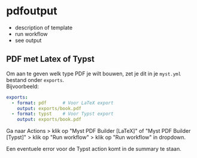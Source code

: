 # pdfoutput

- description of template
- run workflow
- see output
 

## PDF met Latex of Typst 

Om aan te geven welk type PDF je wilt bouwen, zet je dit in je `myst.yml` bestand onder `exports`.  
Bijvoorbeeld:

```yaml
exports:
  - format: pdf      # Voor LaTeX export
    output: exports/book.pdf
  - format: typst    # Voor Typst export
    output: exports/book.pdf
```

Ga naar Actions > klik op "Myst PDF Builder [LaTeX]" of "Myst PDF Builder [Typst]" > klik op "Run workflow" > klik op "Run workflow" in dropdown.

Een eventuele error voor de Typst action komt in de summary te staan. 
